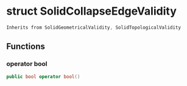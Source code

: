 # struct SolidCollapseEdgeValidity


```cpp
Inherits from SolidGeometricalValidity, SolidTopologicalValidity
```



## Functions

### operator bool

```cpp
public bool operator bool()
```




